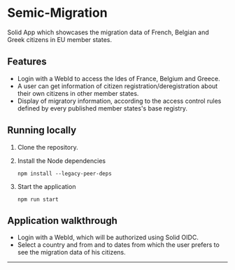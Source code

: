 # Semic-Migration

Solid App which showcases the migration data of French, Belgian and Greek citizens in EU member states.

## Features

- Login with a WebId to access the ldes of France, Belgium and Greece.
- A user can get information of citizen registration/deregistration about their own citizens in other member states.
- Display of migratory information, according to the access control rules defined by every published member states's base registry.

## Running locally

1. Clone the repository.
2. Install the Node dependencies

   ```
   npm install --legacy-peer-deps
   ```

3. Start the application

   ```
   npm run start
   ```

## Application walkthrough

- Login with a WebId, which will be authorized using Solid OIDC.
- Select a country and from and to dates from which the user prefers to see the migration data of his citizens.

----
